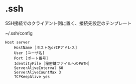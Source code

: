 # .ssh

SSH接続でのクライアント側に置く、接続先設定のテンプレート

~/.ssh/config

```
Host server
    HostName [ホスト名orIPアドレス]
    User [ユーザ名]
    Port [ポート番号]
    IdentityFile [秘密鍵ファイルへのPATH]
    ServerAliveInterval 60
    ServerAliveCountMax 3
    TCPKeepAlive yes
```
